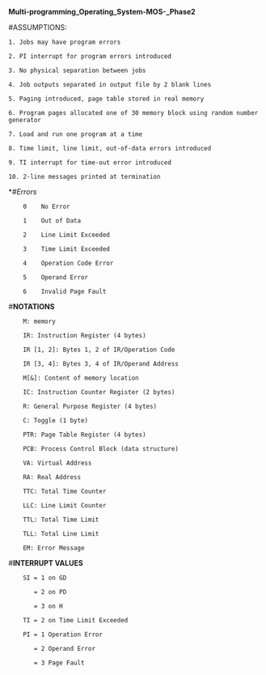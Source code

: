 **Multi-programming_Operating_System-MOS-_Phase2**

#ASSUMPTIONS:

    1. Jobs may have program errors

    2. PI interrupt for program errors introduced

    3. No physical separation between jobs

    4. Job outputs separated in output file by 2 blank lines

    5. Paging introduced, page table stored in real memory

    6. Program pages allocated one of 30 memory block using random number generator

    7. Load and run one program at a time

    8. Time limit, line limit, out-of-data errors introduced

    9. TI interrupt for time-out error introduced

    10. 2-line messages printed at termination

**#Errors*

        0    No Error
        
        1    Out of Data
        
        2    Line Limit Exceeded
        
        3    Time Limit Exceeded
        
        4    Operation Code Error
        
        5    Operand Error
        
        6    Invalid Page Fault

#**NOTATIONS**
        
        M: memory
        
        IR: Instruction Register (4 bytes)
        
        IR [1, 2]: Bytes 1, 2 of IR/Operation Code
        
        IR [3, 4]: Bytes 3, 4 of IR/Operand Address
        
        M[&]: Content of memory location 
        
        IC: Instruction Counter Register (2 bytes)
        
        R: General Purpose Register (4 bytes)
        
        C: Toggle (1 byte)
        
        PTR: Page Table Register (4 bytes)
        
        PCB: Process Control Block (data structure)
        
        VA: Virtual Address
        
        RA: Real Address
        
        TTC: Total Time Counter
        
        LLC: Line Limit Counter
        
        TTL: Total Time Limit
        
        TLL: Total Line Limit
        
        EM: Error Message
        
        
#**INTERRUPT VALUES**

        SI = 1 on GD
        
           = 2 on PD
           
           = 3 on H
           
        TI = 2 on Time Limit Exceeded
        
        PI = 1 Operation Error
        
           = 2 Operand Error
           
           = 3 Page Fault
        
